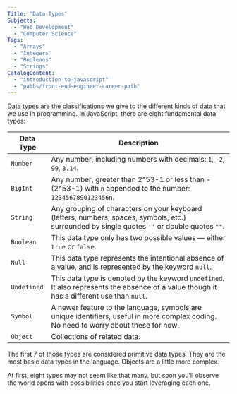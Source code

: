 ```yaml
---
Title: "Data Types"
Subjects:
  - "Web Development"
  - "Computer Science"
Tags: 
  - "Arrays"
  - "Integers"
  - "Booleans"
  - "Strings"
CatalogContent:
  - "introduction-to-javascript"
  - "paths/front-end-engineer-career-path"
---
```


Data types are the classifications we give to the different kinds of data that we use in programming. In JavaScript, there are eight fundamental data types:

| Data Type | Description |
| --- | --- |
| `Number` | Any number, including numbers with decimals: `1`, `-2`, `99`, `3.14`. |
| `BigInt` | Any number, greater than 2^53-1 or less than -(2^53-1) with `n` appended to the number: `1234567890123456n`. |
| `String` | Any grouping of characters on your keyboard (letters, numbers, spaces, symbols, etc.) surrounded by single quotes `''` or double quotes `""`. |
| `Boolean` | This data type only has two possible values — either `true` or `false`. |
| `Null` | This data type represents the intentional absence of a value, and is represented by the keyword `null`. |
| `Undefined` | This data type is denoted by the keyword `undefined`. It also represents the absence of a value though it has a different use than `null`. |
| `Symbol` | A newer feature to the language, symbols are unique identifiers, useful in more complex coding. No need to worry about these for now. |
| `Object` | Collections of related data. |

The first 7 of those types are considered primitive data types. They are the most basic data types in the language. Objects are a little more complex. 

At first, eight types may not seem like that many, but soon you’ll observe the world opens with possibilities once you start leveraging each one.
